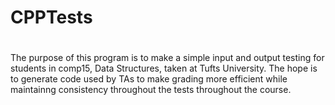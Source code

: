 # CPPTests <h1>

The purpose of this program is to make a simple input and output testing for students in comp15, Data Structures, taken at Tufts University. The hope is to generate code used by TAs to make grading more efficient while maintainng consistency throughout the tests throughout the course. 

 
